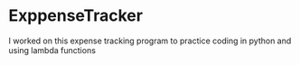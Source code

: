 # ExppenseTracker

I worked on this expense tracking program to practice coding in python and using lambda functions
